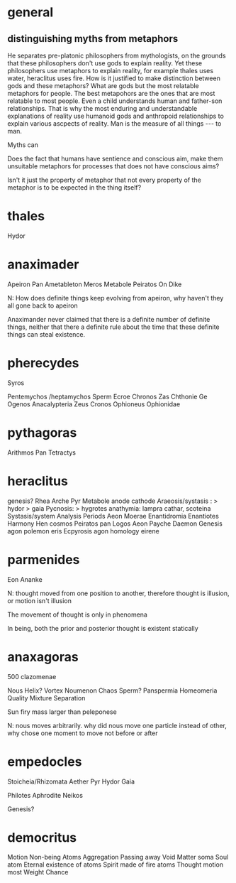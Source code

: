 

# general
## distinguishing myths from metaphors
He separates pre-platonic philosophers from mythologists, on the grounds that these philosophers don't use gods to explain reality. Yet these philosophers use metaphors to explain reality, for example thales uses water, heraclitus uses fire. How is it justified to make distinction between gods and these metaphors? What are gods but the most relatable metaphors for people. The best metapohors are the ones that are most relatable to most people. Even a child understands human and father-son relationships. That is why the most enduring and understandable explanations of reality use humanoid gods and anthropoid relationships to explain various ascpects of reality. Man is the measure of all things --- to man.

Myths can 

Does the fact that humans have sentience and conscious aim, make them unsuitable metaphors for processes that does not have conscious aims?

Isn't it just the property of metaphor that not every property of the metaphor is to be expected in the thing itself?
# thales
Hydor
# anaximader

Apeiron
Pan
Ametableton
Meros
Metabole
Peiratos
On
Dike



N: How does definite things keep evolving from apeiron, why haven't they all gone back to apeiron

Anaximander never claimed that there is a definite number of definite things, neither that there a definite rule about the time that these definite things can steal existence.

# pherecydes
Syros

Pentemychos /heptamychos
Sperm
Ecroe
Chronos
Zas
Chthonie
Ge
Ogenos
Anacalypteria
Zeus
Cronos
Ophioneus
Ophionidae

# pythagoras
Arithmos
Pan
Tetractys
# heraclitus
genesis?
Rhea
Arche
Pyr
Metabole anode cathode
Araeosis/systasis : > hydor > gaia
Pycnosis:  > hygrotes
anathymia: lampra cathar, scoteina
Systasis/system
Analysis
Periods
Aeon
Moerae
Enantidromia
Enantiotes
Harmony
Hen cosmos
Peiratos pan
Logos
Aeon
Payche 
Daemon
Genesis agon polemon eris
Ecpyrosis agon homology eirene
# parmenides
Eon
Ananke

N: thought moved from one position to another, therefore thought is illusion, or motion isn't illusion

The movement of thought is only in phenomena

In being, both the prior and posterior thought is existent statically
# anaxagoras
500 clazomenae

Nous
Helix? Vortex
Noumenon
Chaos
Sperm?
Panspermia
Homeomeria
Quality
Mixture
Separation

Sun firy mass larger than peleponese

N: nous moves arbitrarily. why did nous move one particle instead of other, why chose one moment to move not before or after 
# empedocles
Stoicheia/Rhizomata
Aether
Pyr
Hydor
Gaia

Philotes
Aphrodite
Neikos

Genesis?
# democritus
Motion
Non-being
Atoms
Aggregation
Passing away
Void
Matter soma
Soul atom
Eternal existence of atoms
Spirit made of fire atoms
Thought motion most
Weight
Chance